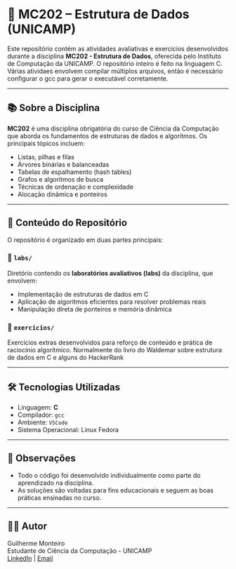 # 📘 MC202 – Estrutura de Dados (UNICAMP)

Este repositório contém as atividades avaliativas e exercícios desenvolvidos durante a disciplina **MC202 - Estrutura de Dados**, oferecida pelo Instituto de Computação da UNICAMP.
O repositório inteiro é feito na linguagem C. Várias atividaes envolvem compilar múltiplos arquivos, então é necessário configurar o gcc para gerar o executável corretamente.

---

## 📚 Sobre a Disciplina

**MC202** é uma disciplina obrigatória do curso de Ciência da Computação que aborda os fundamentos de estruturas de dados e algoritmos. Os principais tópicos incluem:

- Listas, pilhas e filas
- Árvores binárias e balanceadas
- Tabelas de espalhamento (hash tables)
- Grafos e algoritmos de busca
- Técnicas de ordenação e complexidade
- Alocação dinâmica e ponteiros

---

## 🧪 Conteúdo do Repositório

O repositório é organizado em duas partes principais:

### 🔬 `labs/`
Diretório contendo os **laboratórios avaliativos (labs)** da disciplina, que envolvem:

- Implementação de estruturas de dados em C
- Aplicação de algoritmos eficientes para resolver problemas reais
- Manipulação direta de ponteiros e memória dinâmica

### 🧠 `exercicios/`
Exercícios extras desenvolvidos para reforço de conteúdo e prática de raciocínio algorítmico. 
Normalmente do livro do Waldemar sobre estrutura de dados em C e alguns do HackerRank

---

## 🛠️ Tecnologias Utilizadas

- Linguagem: **C**
- Compilador: `gcc`
- Ambiente: `VSCode`
- Sistema Operacional: Linux Fedora

---

## 📌 Observações

- Todo o código foi desenvolvido individualmente como parte do aprendizado na disciplina.
- As soluções são voltadas para fins educacionais e seguem as boas práticas ensinadas no curso.

---

## 👨‍💻 Autor

Guilherme Monteiro  
Estudante de Ciência da Computação - UNICAMP  
[LinkedIn](https://www.linkedin.com/in/guilhermegmonteiro) | [Email](mailto:guilhermegodoimonteiro@gmail.com)



